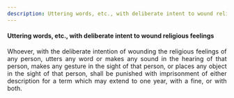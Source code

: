 ```yaml
---
description: Uttering words, etc., with deliberate intent to wound religious feelings
---
```


#### Uttering words, etc., with deliberate intent to wound religious feelings
<div style="text-align: justify">

Whoever, with the deliberate intention of wounding the religious feelings of any person, utters any word or makes any sound in the hearing of that person, makes any gesture in the sight of that person, or places any object in the sight of that person, shall be punished with imprisonment of either description for a term which may extend to one year, with a fine, or with both.

</div>

